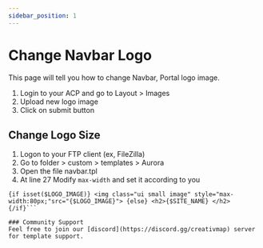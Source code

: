 ```yaml
---
sidebar_position: 1
---
```


# Change Navbar Logo 
This page will tell you how to change Navbar, Portal logo image.

1. Login to your ACP and go to Layout > Images
2. Upload new logo image
3. Click on submit button

## Change Logo Size
1. Logon to your FTP client (ex, FileZilla)
2. Go to folder > custom > templates > Aurora
3. Open the file navbar.tpl
4. At line 27 Modify `max-width` and set it according to you
  ```smarty
{if isset($LOGO_IMAGE)} <img class="ui small image" style="max-width:80px;"src="{$LOGO_IMAGE}"> {else} <h2>{$SITE_NAME} </h2> {/if}```

### Community Support
Feel free to join our [discord](https://discord.gg/creativmap) server for template support.